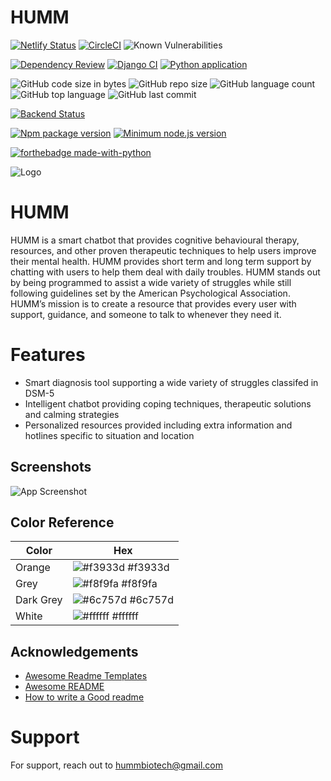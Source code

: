 # HUMM

[![Netlify Status](https://api.netlify.com/api/v1/badges/39b578bb-c060-4593-88fe-ae3d103ace31/deploy-status)](https://app.netlify.com/sites/hummbiotech/deploys)
[![CircleCI](https://dl.circleci.com/status-badge/img/gh/udiram/humm/tree/backend-release.svg?style=svg)](https://dl.circleci.com/status-badge/redirect/gh/udiram/humm/tree/backend-release)
![Known Vulnerabilities](https://snyk.io/test/github/udiram/humm/badge.svg)


[![Dependency Review](https://github.com/udiram/humm/actions/workflows/dependency-review.yml/badge.svg)](https://github.com/udiram/humm/actions/workflows/dependency-review.yml)
[![Django CI](https://github.com/udiram/humm/actions/workflows/django.yml/badge.svg)](https://github.com/udiram/humm/actions/workflows/django.yml)
[![Python application](https://github.com/udiram/humm/actions/workflows/python-app.yml/badge.svg)](https://github.com/udiram/humm/actions/workflows/python-app.yml)


![GitHub code size in bytes](https://img.shields.io/github/languages/code-size/udiram/humm)
![GitHub repo size](https://img.shields.io/github/repo-size/udiram/humm?style=plastic)
![GitHub language count](https://img.shields.io/github/languages/count/udiram/humm?style=plastic)
![GitHub top language](https://img.shields.io/github/languages/top/udiram/humm?style=plastic)
![GitHub last commit](https://img.shields.io/github/last-commit/udiram/humm?color=red&style=plastic)


[![Backend Status](https://img.shields.io/website-up-down-green-red/http/shields.io.svg)](https://humm-biotech.herokuapp.com/)


[![Npm package version](https://badgen.net/npm/v/express)](https://npmjs.com/package/express)
[![Minimum node.js version](https://badgen.net/npm/node/express)](https://npmjs.com/package/express)


[![forthebadge made-with-python](http://ForTheBadge.com/images/badges/made-with-python.svg)](https://www.python.org/)

![Logo](https://hummbiotech.netlify.app/static/media/humm_logo@2x.fb77c8efa2edb3440189.png)


# HUMM

HUMM is a smart chatbot that provides cognitive behavioural therapy, resources, and other proven therapeutic techniques to help users improve their mental health. HUMM provides short term and long term support by chatting with users to help them deal with daily troubles. HUMM stands out by being programmed to assist a wide variety of struggles while still following guidelines set by the American Psychological Association. HUMM’s mission is to create a resource that provides every user with support, guidance, and someone to talk to whenever they need it. 

# Features
- Smart diagnosis tool supporting a wide variety of struggles classifed in DSM-5
- Intelligent chatbot providing coping techniques, therapeutic solutions and calming strategies
- Personalized resources provided including extra information and hotlines specific to situation and location 


## Screenshots

![App Screenshot](https://i.imgur.com/tfO8Xi0.png)

## Color Reference

| Color             | Hex                                                                |
| ----------------- | ------------------------------------------------------------------ |
| Orange | ![#f3933d](https://via.placeholder.com/10/f3933d?text=+) #f3933d |
| Grey | ![#f8f9fa](https://via.placeholder.com/10/f8f9fa?text=+) #f8f9fa |
| Dark Grey | ![#6c757d](https://via.placeholder.com/10/6c757d?text=+) #6c757d |
| White | ![#ffffff](https://via.placeholder.com/10/ffffff?text=+) #ffffff |


## Acknowledgements

 - [Awesome Readme Templates](https://awesomeopensource.com/project/elangosundar/awesome-README-templates)
 - [Awesome README](https://github.com/matiassingers/awesome-readme)
 - [How to write a Good readme](https://bulldogjob.com/news/449-how-to-write-a-good-readme-for-your-github-project)

# Support
For support, reach out to hummbiotech@gmail.com
